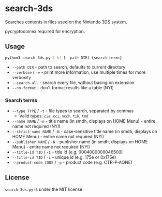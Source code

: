 # search-3ds
Searches contents in files used on the Nintendo 3DS system.

pycryptodomex required for encryption.

## Usage
```bash
python3 search-3ds.py [-h] [--path DIR] {search-terms}
```

* `--path DIR` - path to search, defaults to current directory
* `--verbose` / `-v` - print more information, use multiple times for more verbosity
* `--search-all` - search every file, without basing on extension
* `--no-format` - don't format results like a table (NYI)

### Search terms
* `--type TYPE` / `-t` - file types to search, separated by commas
  * Valid types: `cia`, `cci`, `ncch`, `tik`, `tmd`
* `--name NAME` / `-n` - title name (in smdh, displays on HOME Menu) - entire name not required (NYI)
* `--strict-name NAME` / `-N` - case-sensitive title name (in smdh, displays on HOME Menu) - entire name not required (NYI)
* `--publisher NAME` / `-N` - publisher name (in smdh, displays on HOME Menu) - entire name not required (NYI)
* `--title-id TID` / `-i` - title id (e.g. 0004000000046500)
* `--title-id TID` / `-i` - unique id (e.g. 175e or 0x175e)
* `--product-code CODE` / `-p` - product code (e.g. CTR-P-AQNE)

## License
`search-3ds.py` is under the MIT license.
